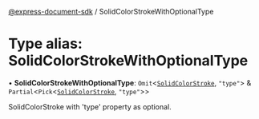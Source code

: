 [@express-document-sdk](../overview.md) / SolidColorStrokeWithOptionalType

# Type alias: SolidColorStrokeWithOptionalType

• **SolidColorStrokeWithOptionalType**: `Omit`<[`SolidColorStroke`](../interfaces/solid-color-stroke.md), `"type"`\> & `Partial`<`Pick`<[`SolidColorStroke`](../interfaces/solid-color-stroke.md), `"type"`\>\>

SolidColorStroke with 'type' property as optional.
